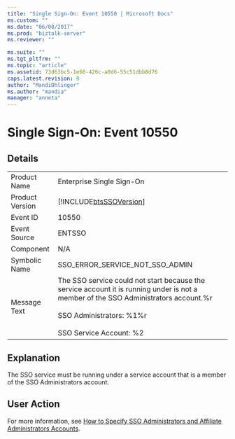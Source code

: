 ```yaml
---
title: "Single Sign-On: Event 10550 | Microsoft Docs"
ms.custom: ""
ms.date: "06/08/2017"
ms.prod: "biztalk-server"
ms.reviewer: ""

ms.suite: ""
ms.tgt_pltfrm: ""
ms.topic: "article"
ms.assetid: 73d63bc5-1e60-426c-a0d6-55c51dbb8d76
caps.latest.revision: 8
author: "MandiOhlinger"
ms.author: "mandia"
manager: "anneta"
---
```

# Single Sign-On: Event 10550
## Details  
  
|||  
|-|-|  
|Product Name|Enterprise Single Sign-On|  
|Product Version|[!INCLUDE[btsSSOVersion](../includes/btsssoversion-md.md)]|  
|Event ID|10550|  
|Event Source|ENTSSO|  
|Component|N/A|  
|Symbolic Name|SSO_ERROR_SERVICE_NOT_SSO_ADMIN|  
|Message Text|The SSO service could not start because the service account it is running under is not a member of the SSO Administrators account.%r<br /><br /> SSO Administrators: %1%r<br /><br /> SSO Service Account: %2|  
  
## Explanation  
 The SSO service must be running under a service account that is a member of the SSO Administrators account.  
  
## User Action  
 For more information, see [How to Specify SSO Administrators and Affiliate Administrators Accounts](../core/how-to-specify-sso-administrators-and-affiliate-administrators-accounts.md).